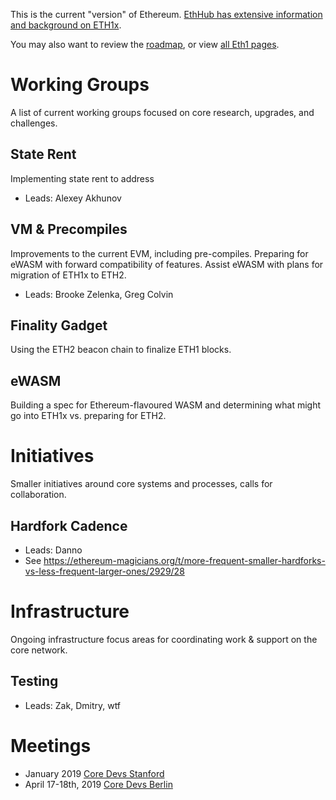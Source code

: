 <!-- TITLE: Ethereum 1x -->

This is the current "version" of Ethereum. [EthHub has extensive information and background on ETH1x](https://docs.ethhub.io/ethereum-roadmap/ethereum-1.x/).

You may also want to review the [roadmap](/roadmap), or view [all Eth1 pages](/eth1/all).
# Working Groups
A list of current working groups focused on core research, upgrades, and challenges.

## State Rent
Implementing state rent to address

* Leads: Alexey Akhunov

## VM & Precompiles

Improvements to the current EVM, including pre-compiles. Preparing for eWASM with forward compatibility of features. Assist eWASM with plans for migration of ETH1x to ETH2.

* Leads: Brooke Zelenka, Greg Colvin

## Finality Gadget
Using the ETH2 beacon chain to finalize ETH1 blocks.

## eWASM
Building a spec for Ethereum-flavoured WASM and determining what might go into ETH1x vs. preparing for ETH2.

# Initiatives
Smaller initiatives around core systems and processes, calls for collaboration.

## Hardfork Cadence

* Leads: Danno
* See https://ethereum-magicians.org/t/more-frequent-smaller-hardforks-vs-less-frequent-larger-ones/2929/28

# Infrastructure
Ongoing infrastructure focus areas for coordinating work & support on the core network.

## Testing
* Leads: Zak, Dmitry, wtf

# Meetings
* January 2019 [Core Devs Stanford](/eth1/coredevsstanford)
* April 17-18th, 2019 [Core Devs Berlin](/eth1/coredevsberlin)

